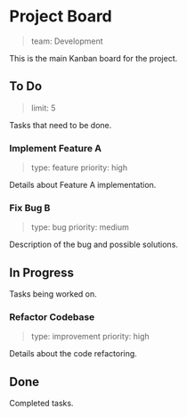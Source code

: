 # Project Board

> team: Development

This is the main Kanban board for the project.

## To Do

> limit: 5

Tasks that need to be done.

### Implement Feature A

> type: feature
> priority: high

Details about Feature A implementation.

### Fix Bug B

> type: bug
> priority: medium

Description of the bug and possible solutions.

## In Progress

Tasks being worked on.

### Refactor Codebase

> type: improvement
> priority: high

Details about the code refactoring.

## Done

Completed tasks.
